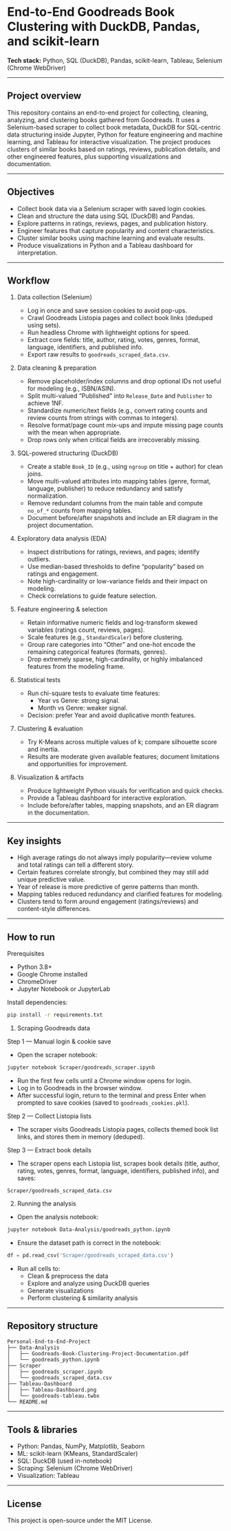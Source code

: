 # End‑to‑End Goodreads Book Clustering with DuckDB, Pandas, and scikit‑learn

**Tech stack:** Python, SQL (DuckDB), Pandas, scikit-learn, Tableau, Selenium (Chrome WebDriver)

---

## Project overview

This repository contains an end-to-end project for collecting, cleaning, analyzing, and clustering books gathered from Goodreads. It uses a Selenium-based scraper to collect book metadata, DuckDB for SQL-centric data structuring inside Jupyter, Python for feature engineering and machine learning, and Tableau for interactive visualization. The project produces clusters of similar books based on ratings, reviews, publication details, and other engineered features, plus supporting visualizations and documentation.

---

## Objectives

- Collect book data via a Selenium scraper with saved login cookies.
- Clean and structure the data using SQL (DuckDB) and Pandas.
- Explore patterns in ratings, reviews, pages, and publication history.
- Engineer features that capture popularity and content characteristics.
- Cluster similar books using machine learning and evaluate results.
- Produce visualizations in Python and a Tableau dashboard for interpretation.

---

## Workflow

1. Data collection (Selenium)
   - Log in once and save session cookies to avoid pop-ups.
   - Crawl Goodreads Listopia pages and collect book links (deduped using sets).
   - Run headless Chrome with lightweight options for speed.
   - Extract core fields: title, author, rating, votes, genres, format, language, identifiers, and published info.
   - Export raw results to `goodreads_scraped_data.csv`.

2. Data cleaning & preparation
   - Remove placeholder/index columns and drop optional IDs not useful for modeling (e.g., ISBN/ASIN).
   - Split multi-valued “Published” into `Release_Date` and `Publisher` to achieve 1NF.
   - Standardize numeric/text fields (e.g., convert rating counts and review counts from strings with commas to integers).
   - Resolve format/page count mix-ups and impute missing page counts with the mean when appropriate.
   - Drop rows only when critical fields are irrecoverably missing.

3. SQL-powered structuring (DuckDB)
   - Create a stable `Book_ID` (e.g., using `ngroup` on title + author) for clean joins.
   - Move multi-valued attributes into mapping tables (genre, format, language, publisher) to reduce redundancy and satisfy normalization.
   - Remove redundant columns from the main table and compute `no_of_*` counts from mapping tables.
   - Document before/after snapshots and include an ER diagram in the project documentation.

4. Exploratory data analysis (EDA)
   - Inspect distributions for ratings, reviews, and pages; identify outliers.
   - Use median-based thresholds to define “popularity” based on ratings and engagement.
   - Note high-cardinality or low-variance fields and their impact on modeling.
   - Check correlations to guide feature selection.

5. Feature engineering & selection
   - Retain informative numeric fields and log-transform skewed variables (ratings count, reviews, pages).
   - Scale features (e.g., `StandardScaler`) before clustering.
   - Group rare categories into “Other” and one-hot encode the remaining categorical features (formats, genres).
   - Drop extremely sparse, high-cardinality, or highly imbalanced features from the modeling frame.

6. Statistical tests
   - Run chi-square tests to evaluate time features:
     - Year vs Genre: strong signal.
     - Month vs Genre: weaker signal.
   - Decision: prefer Year and avoid duplicative month features.

7. Clustering & evaluation
   - Try K-Means across multiple values of k; compare silhouette score and inertia.
   - Results are moderate given available features; document limitations and opportunities for improvement.

8. Visualization & artifacts
   - Produce lightweight Python visuals for verification and quick checks.
   - Provide a Tableau dashboard for interactive exploration.
   - Include before/after tables, mapping snapshots, and an ER diagram in the documentation.

---

## Key insights

- High average ratings do not always imply popularity—review volume and total ratings can tell a different story.
- Certain features correlate strongly, but combined they may still add unique predictive value.
- Year of release is more predictive of genre patterns than month.
- Mapping tables reduced redundancy and clarified features for modeling.
- Clusters tend to form around engagement (ratings/reviews) and content-style differences.

---

## How to run

Prerequisites
- Python 3.8+
- Google Chrome installed
- ChromeDriver
- Jupyter Notebook or JupyterLab

Install dependencies:
```bash
pip install -r requirements.txt
```

1) Scraping Goodreads data

Step 1 — Manual login & cookie save

- Open the scraper notebook:
```bash
jupyter notebook Scraper/goodreads_scraper.ipynb
```
- Run the first few cells until a Chrome window opens for login.
- Log in to Goodreads in the browser window.
- After successful login, return to the terminal and press Enter when prompted to save cookies (saved to `goodreads_cookies.pkl`).

Step 2 — Collect Listopia lists

- The scraper visits Goodreads Listopia pages, collects themed book list links, and stores them in memory (deduped).

Step 3 — Extract book details

- The scraper opens each Listopia list, scrapes book details (title, author, rating, votes, genres, format, language, identifiers, published info), and saves:
```text
Scraper/goodreads_scraped_data.csv
```

2) Running the analysis

- Open the analysis notebook:
```bash
jupyter notebook Data-Analysis/goodreads_python.ipynb
```
- Ensure the dataset path is correct in the notebook:
```python
df = pd.read_csv('Scraper/goodreads_scraped_data.csv')
```
- Run all cells to:
  - Clean & preprocess the data
  - Explore and analyze using DuckDB queries
  - Generate visualizations
  - Perform clustering & similarity analysis

---

## Repository structure

```
Personal-End-to-End-Project
├── Data-Analysis
│   ├── Goodreads-Book-Clustering-Project-Documentation.pdf
│   └── goodreads_python.ipynb
├── Scraper
│   ├── goodreads_scraper.ipynb
│   └── goodreads_scraped_data.csv
├── Tableau-Dashboard
│   ├── Tableau-Dashboard.png
│   └── goodreads-tableau.twbx
└── README.md
```

---

## Tools & libraries

- Python: Pandas, NumPy, Matplotlib, Seaborn
- ML: scikit-learn (KMeans, StandardScaler)
- SQL: DuckDB (used in-notebook)
- Scraping: Selenium (Chrome WebDriver)
- Visualization: Tableau

---

## License

This project is open-source under the MIT License.
